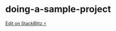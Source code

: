 # doing-a-sample-project

[Edit on StackBlitz ⚡️](https://stackblitz.com/edit/doing-a-sample-project)
